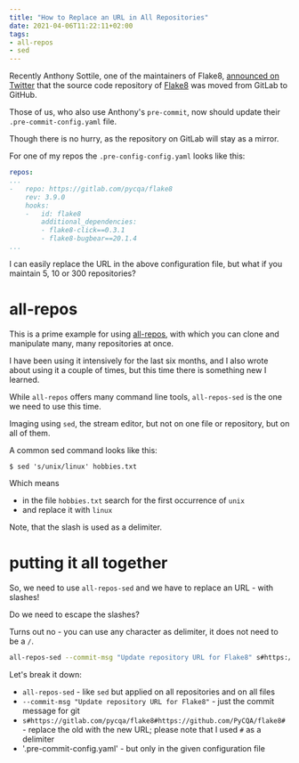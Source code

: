```yaml
---
title: "How to Replace an URL in All Repositories"
date: 2021-04-06T11:22:11+02:00
tags:
- all-repos
- sed
---
```


Recently Anthony Sottile, one of the maintainers of Flake8,
[announced on Twitter](https://twitter.com/codewithanthony/status/1378746934928699396)
that the source code repository of [Flake8](https://pypi.org/project/flake8/) was moved from GitLab to GitHub.

Those of us, who also use Anthony's `pre-commit`,
now should update their `.pre-commit-config.yaml` file.

Though there is no hurry, as the repository on GitLab will stay as a mirror.

For one of my repos the `.pre-config-config.yaml` looks like this:

```yaml
repos:
...
-   repo: https://gitlab.com/pycqa/flake8
    rev: 3.9.0
    hooks:
    -   id: flake8
        additional_dependencies:
        - flake8-click==0.3.1
        - flake8-bugbear==20.1.4
...
```

I can easily replace the URL in the above configuration file,
but what if you maintain 5, 10 or 300 repositories?

# all-repos

This is a prime example for using [all-repos](https://github.com/asottile/all-repos),
with which you can clone and manipulate many, many repositories at once.

I have been using it intensively for the last six months,
and I also wrote about using it a couple of times,
but this time there is something new I learned.

While `all-repos` offers many command line tools,
`all-repos-sed` is the one we need to use this time.

Imaging using `sed`, the stream editor,
but not on one file or repository, but on all of them.

A common sed command looks like this:

`$ sed 's/unix/linux' hobbies.txt`

Which means
- in the file `hobbies.txt` search for the first occurrence of `unix`
- and replace it with `linux`

Note, that the slash is used as a delimiter.

# putting it all together

So, we need to use `all-repos-sed` and we have to replace an URL - with slashes!

Do we need to escape the slashes?

Turns out no - you can use any character as delimiter, it does not need to be a `/`.

```bash
all-repos-sed --commit-msg "Update repository URL for Flake8" s#https://gitlab.com/pycqa/flake8#https://github.com/PyCQA/flake8# -- '.pre-commit-config.yaml'
```

Let's break it down:
- `all-repos-sed` - like `sed` but applied on all repositories and on all files
- `--commit-msg "Update repository URL for Flake8"` - just the commit message for git
- `s#https://gitlab.com/pycqa/flake8#https://github.com/PyCQA/flake8#` - replace the old with the new URL; please note that I used `#` as a delimiter
- '.pre-commit-config.yaml' - but only in the given configuration file
